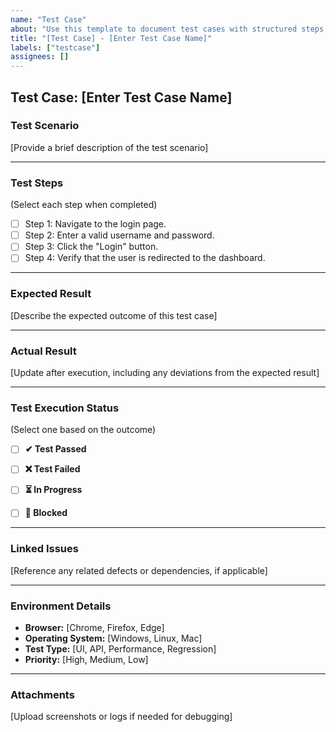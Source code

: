 ```yaml
---
name: "Test Case"
about: "Use this template to document test cases with structured steps, expected results, and execution tracking."
title: "[Test Case] - [Enter Test Case Name]"
labels: ["testcase"]
assignees: []
---
```


## Test Case: [Enter Test Case Name]

### Test Scenario
[Provide a brief description of the test scenario]

---

### Test Steps  
(Select each step when completed)

- [ ] Step 1: Navigate to the login page.  
- [ ] Step 2: Enter a valid username and password.  
- [ ] Step 3: Click the "Login" button.  
- [ ] Step 4: Verify that the user is redirected to the dashboard.  

---

### Expected Result
[Describe the expected outcome of this test case]

---

### Actual Result
[Update after execution, including any deviations from the expected result]

---

### Test Execution Status  
(Select one based on the outcome)

- [ ] **✔ Test Passed**  
- [ ] **❌ Test Failed**  
- [ ] **⏳ In Progress**  
- [ ] **🚫 Blocked**  


---

### Linked Issues  
[Reference any related defects or dependencies, if applicable]

---

### Environment Details  
- **Browser:** [Chrome, Firefox, Edge]  
- **Operating System:** [Windows, Linux, Mac]  
- **Test Type:** [UI, API, Performance, Regression]  
- **Priority:** [High, Medium, Low]  

---

### Attachments  
[Upload screenshots or logs if needed for debugging]